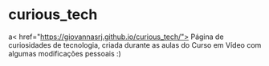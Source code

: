 # curious_tech
a< href="https://giovannasrj.github.io/curious_tech/">
 Página de curiosidades de tecnologia, criada durante as aulas do Curso em Vídeo com algumas modificações pessoais :)
